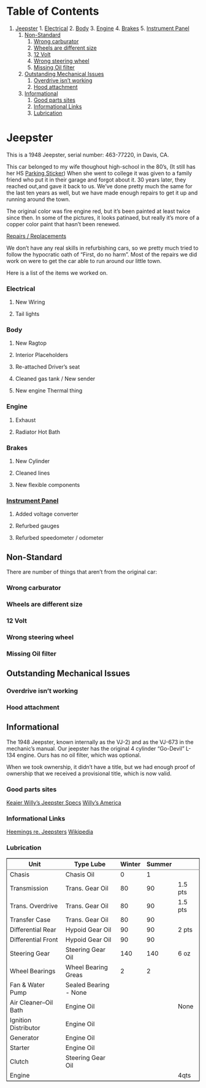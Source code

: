 
# Table of Contents

1.  [Jeepster](#orgb25455d)
        1.  [Electrical](#orga715bab)
        2.  [Body](#org5855694)
        3.  [Engine](#org9ed9b59)
        4.  [Brakes](#org85608e9)
        5.  [Instrument Panel](#orgb3466e9)
    1.  [Non-Standard](#orge068ea5)
        1.  [Wrong carburator](#org6f44ab0)
        2.  [Wheels are different size](#org0f96eaa)
        3.  [12 Volt](#org72ef881)
        4.  [Wrong steering wheel](#orgca34a2d)
        5.  [Missing Oil filter](#org570ebfa)
    2.  [Outstanding Mechanical Issues](#org169c90c)
        1.  [Overdrive isn&rsquo;t working](#orgb7eda20)
        2.  [Hood attachment](#orgbbfeafd)
    3.  [Informational](#org4276d03)
        1.  [Good parts sites](#org012a9f9)
        2.  [Informational Links](#org0783d60)
        3.  [Lubrication](#orgb280693)


<a id="orgb25455d"></a>

# Jeepster

This is a 1948 Jeepster, serial number: 463-77220, in Davis, CA.

This car belonged to my wife thoughout high-school in the 80&rsquo;s, (It still has
her HS [Parking Sticker](parking_sticker.jpg)) When she went to college it was given to a family friend
who put it in their garage and forgot about it.  30 years later, they reached
out,and gave it back to us. We&rsquo;ve done pretty much the same for the last ten
years as well, but we have made enough repairs to get it up and running around
the town.

The original color was fire engine red, but it&rsquo;s been painted at least twice
since then.  In some of the pictures, it looks patinaed, but really it&rsquo;s more of
a copper color paint that hasn&rsquo;t been renewed.

[Repairs / Replacements](repairs)

We don&rsquo;t have any real skills in refurbishing cars, so we pretty much tried to follow
the hypocratic oath of &ldquo;First, do no harm&rdquo;.  Most of the repairs we did work on
were to get the car able to run around our little town.

Here is a list of the items we worked on.


<a id="orga715bab"></a>

### Electrical

1.  New Wiring

2.  Tail lights


<a id="org5855694"></a>

### Body

1.  New Ragtop

2.  Interior Placeholders

3.  Re-attached Driver&rsquo;s seat

4.  Cleaned gas tank / New sender

5.  New engine Thermal thing


<a id="org9ed9b59"></a>

### Engine

1.  Exhaust

2.  Radiator Hot Bath


<a id="org85608e9"></a>

### Brakes

1.  New Cylinder

2.  Cleaned lines

3.  New flexible components


<a id="orgb3466e9"></a>

### [Instrument Panel](cockpit/instrument-panel)

1.  Added voltage converter

2.  Refurbed gauges

3.  Refurbed speedometer / odometer


<a id="orge068ea5"></a>

## Non-Standard

There are number of things that aren&rsquo;t from the original car:


<a id="org6f44ab0"></a>

### Wrong carburator


<a id="org0f96eaa"></a>

### Wheels are different size


<a id="org72ef881"></a>

### 12 Volt


<a id="orgca34a2d"></a>

### Wrong steering wheel


<a id="org570ebfa"></a>

### Missing Oil filter


<a id="org169c90c"></a>

## Outstanding Mechanical Issues


<a id="orgb7eda20"></a>

### Overdrive isn&rsquo;t working


<a id="orgbbfeafd"></a>

### Hood attachment


<a id="org4276d03"></a>

## Informational

The 1948 Jeepster, known internally as the VJ-2) and as the VJ-673 in the
mechanic&rsquo;s manual.  Our jeepster has the original 4 cylinder &ldquo;Go-Devil&rdquo; L-134
engine.  Ours has no oil filter, which was optional.

When we took ownership, it didn&rsquo;t have a title, but we had enough proof of
ownership that we received a provisional title, which is now valid.


<a id="org012a9f9"></a>

### Good parts sites

[Keaier Willy&rsquo;s Jeepster Specs](http://www.kaiserwillys.com/about_willys_jeepster_vj_history_spec)
[Willy&rsquo;s America](http://www.willysamerica.com/)


<a id="org0783d60"></a>

### Informational Links

[Heemings re. Jeepsters](https://www.hemmings.com/blog/article/1948-1951-jeepster/)
[Wikipedia](https://en.wikipedia.org/wiki/Willys-Overland_Jeepster#1948)


<a id="orgb280693"></a>

### Lubrication

<table border="2" cellspacing="0" cellpadding="6" rules="groups" frame="hsides">


<colgroup>
<col  class="org-left" />

<col  class="org-left" />

<col  class="org-right" />

<col  class="org-right" />

<col  class="org-left" />
</colgroup>
<thead>
<tr>
<th scope="col" class="org-left">Unit</th>
<th scope="col" class="org-left">Type Lube</th>
<th scope="col" class="org-right">Winter</th>
<th scope="col" class="org-right">Summer</th>
<th scope="col" class="org-left">&#xa0;</th>
</tr>
</thead>

<tbody>
<tr>
<td class="org-left">Chasis</td>
<td class="org-left">Chasis Oil</td>
<td class="org-right">0</td>
<td class="org-right">1</td>
<td class="org-left">&#xa0;</td>
</tr>


<tr>
<td class="org-left">Transmission</td>
<td class="org-left">Trans. Gear Oil</td>
<td class="org-right">80</td>
<td class="org-right">90</td>
<td class="org-left">1.5 pts</td>
</tr>


<tr>
<td class="org-left">Trans. Overdrive</td>
<td class="org-left">Trans. Gear Oil</td>
<td class="org-right">80</td>
<td class="org-right">90</td>
<td class="org-left">1.5 pts</td>
</tr>


<tr>
<td class="org-left">Transfer Case</td>
<td class="org-left">Trans. Gear Oil</td>
<td class="org-right">80</td>
<td class="org-right">90</td>
<td class="org-left">&#xa0;</td>
</tr>


<tr>
<td class="org-left">Differential Rear</td>
<td class="org-left">Hypoid Gear Oil</td>
<td class="org-right">90</td>
<td class="org-right">90</td>
<td class="org-left">2 pts</td>
</tr>


<tr>
<td class="org-left">Differential Front</td>
<td class="org-left">Hypoid Gear Oil</td>
<td class="org-right">90</td>
<td class="org-right">90</td>
<td class="org-left">&#xa0;</td>
</tr>


<tr>
<td class="org-left">Steering Gear</td>
<td class="org-left">Steering Gear Oil</td>
<td class="org-right">140</td>
<td class="org-right">140</td>
<td class="org-left">6 oz</td>
</tr>


<tr>
<td class="org-left">Wheel Bearings</td>
<td class="org-left">Wheel Bearing Greas</td>
<td class="org-right">2</td>
<td class="org-right">2</td>
<td class="org-left">&#xa0;</td>
</tr>


<tr>
<td class="org-left">Fan &amp; Water Pump</td>
<td class="org-left">Sealed Bearing - None</td>
<td class="org-right">&#xa0;</td>
<td class="org-right">&#xa0;</td>
<td class="org-left">&#xa0;</td>
</tr>


<tr>
<td class="org-left">Air Cleaner&#x2013;Oil Bath</td>
<td class="org-left">Engine Oil</td>
<td class="org-right">&#xa0;</td>
<td class="org-right">&#xa0;</td>
<td class="org-left">None</td>
</tr>


<tr>
<td class="org-left">Ignition Distributor</td>
<td class="org-left">Engine Oil</td>
<td class="org-right">&#xa0;</td>
<td class="org-right">&#xa0;</td>
<td class="org-left">&#xa0;</td>
</tr>


<tr>
<td class="org-left">Generator</td>
<td class="org-left">Engine Oil</td>
<td class="org-right">&#xa0;</td>
<td class="org-right">&#xa0;</td>
<td class="org-left">&#xa0;</td>
</tr>


<tr>
<td class="org-left">Starter</td>
<td class="org-left">Engine Oil</td>
<td class="org-right">&#xa0;</td>
<td class="org-right">&#xa0;</td>
<td class="org-left">&#xa0;</td>
</tr>


<tr>
<td class="org-left">Clutch</td>
<td class="org-left">Steering Gear Oil</td>
<td class="org-right">&#xa0;</td>
<td class="org-right">&#xa0;</td>
<td class="org-left">&#xa0;</td>
</tr>


<tr>
<td class="org-left">Engine</td>
<td class="org-left">&#xa0;</td>
<td class="org-right">&#xa0;</td>
<td class="org-right">&#xa0;</td>
<td class="org-left">4qts</td>
</tr>
</tbody>
</table>


